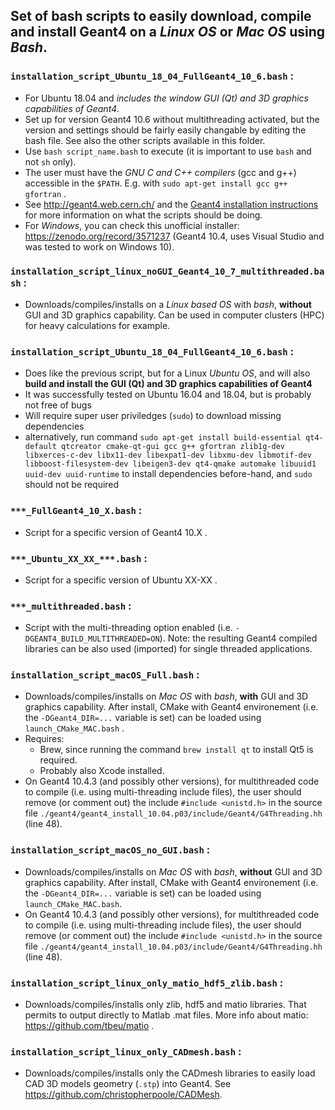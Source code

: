 ## Set of bash scripts to easily download, compile and install Geant4 on a *Linux OS* or *Mac OS* using *Bash*.
### `installation_script_Ubuntu_18_04_FullGeant4_10_6.bash` :
- For Ubuntu 18.04 and *includes the window GUI (Qt) and 3D graphics capabilities of Geant4*.
- Set up for version Geant4 10.6 without multithreading activated, but the version and settings should be fairly easily changable by editing the bash file. See also the other scripts available in this folder.
- Use `bash script_name.bash` to execute (it is important to use `bash` and not `sh` only).
- The user must have the *GNU C and C++ compilers* (gcc and g++) accessible in the `$PATH`. E.g. with `sudo apt-get install gcc g++ gfortran` .
- See http://geant4.web.cern.ch/ and the [Geant4 installation instructions](http://geant4-userdoc.web.cern.ch/geant4-userdoc/UsersGuides/InstallationGuide/html/index.html) for more information on what the scripts should be doing.
- For *Windows*, you can check this unofficial installer: https://zenodo.org/record/3571237 (Geant4 10.4, uses Visual Studio and was tested to work on Windows 10).

### `installation_script_linux_noGUI_Geant4_10_7_multithreaded.bash` :
- Downloads/compiles/installs on a *Linux based OS* with *bash*, **without** GUI and 3D graphics capability. Can be used in computer clusters (HPC) for heavy calculations for example.

### `installation_script_Ubuntu_18_04_FullGeant4_10_6.bash` :
- Does like the previous script, but for a Linux *Ubuntu OS*, and will also **build and install the GUI (Qt) and 3D graphics capabilities of Geant4**
- It was successfully tested on Ubuntu 16.04 and 18.04, but is probably not free of bugs
- Will require super user priviledges (`sudo`) to download missing dependencies
- alternatively, run command `sudo apt-get install build-essential qt4-default qtcreator cmake-qt-gui gcc g++ gfortran zlib1g-dev libxerces-c-dev libx11-dev libexpat1-dev libxmu-dev libmotif-dev libboost-filesystem-dev libeigen3-dev qt4-qmake automake libuuid1 uuid-dev uuid-runtime` to install dependencies before-hand, and `sudo` should not be required

### `***_FullGeant4_10_X.bash` :
* Script for a specific version of Geant4 10.X .

### `***_Ubuntu_XX_XX_***.bash` :
* Script for a specific version of Ubuntu XX-XX .

### `***_multithreaded.bash` :
* Script with the multi-threading option enabled (i.e. `-DGEANT4_BUILD_MULTITHREADED=ON`). Note: the resulting Geant4 compiled libraries can be also used (imported) for single threaded applications.

### `installation_script_macOS_Full.bash` :
* Downloads/compiles/installs on *Mac OS* with *bash*, **with** GUI and 3D graphics capability. After install, CMake with Geant4 environement (i.e. the `-DGeant4_DIR=...` variable is set) can be loaded using `launch_CMake_MAC.bash` .
* Requires:
  * Brew, since running the command `brew install qt` to install Qt5 is required.
  * Probably also Xcode installed.
* On Geant4 10.4.3 (and possibly other versions), for multithreaded code to compile (i.e. using multi-threading include files), the user should remove (or comment out) the include `#include <unistd.h>` in the source file `./geant4/geant4_install_10.04.p03/include/Geant4/G4Threading.hh` (line 48).

### `installation_script_macOS_no_GUI.bash` :
- Downloads/compiles/installs on *Mac OS* with *bash*, **without** GUI and 3D graphics capability. After install, CMake with Geant4 environement (i.e. the `-DGeant4_DIR=...` variable is set) can be loaded using `launch_CMake_MAC.bash`.
- On Geant4 10.4.3 (and possibly other versions), for multithreaded code to compile (i.e. using multi-threading include files), the user should remove (or comment out) the include `#include <unistd.h>` in the source file `./geant4/geant4_install_10.04.p03/include/Geant4/G4Threading.hh` (line 48).

### `installation_script_linux_only_matio_hdf5_zlib.bash` :
* Downloads/compiles/installs only zlib, hdf5 and matio libraries. That permits to output directly to Matlab .mat files. More info about matio: https://github.com/tbeu/matio .

### `installation_script_linux_only_CADmesh.bash` :
* Downloads/compiles/installs only the CADmesh libraries to easily load CAD 3D models geometry (`.stp`) into Geant4. See https://github.com/christopherpoole/CADMesh.

